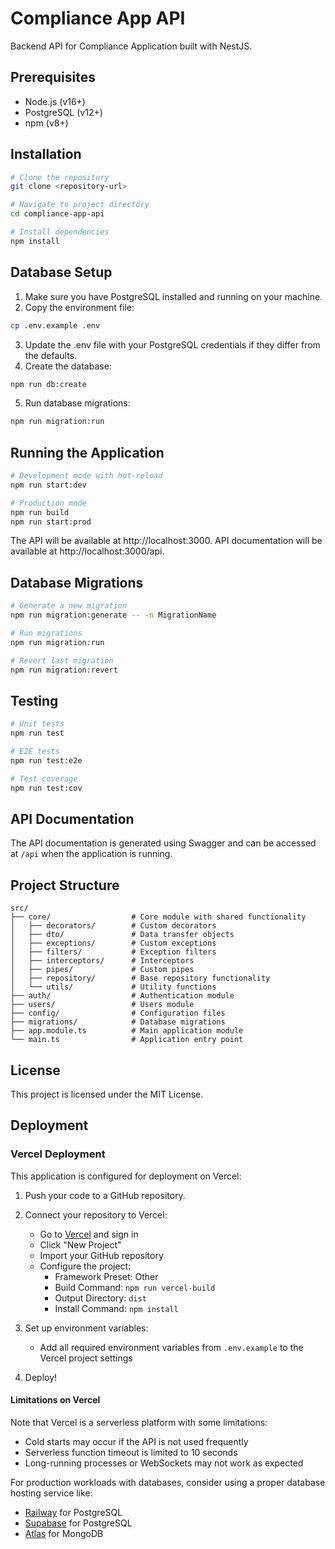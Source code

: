 # Compliance App API

Backend API for Compliance Application built with NestJS.

## Prerequisites

- Node.js (v16+)
- PostgreSQL (v12+)
- npm (v8+)

## Installation

```bash
# Clone the repository
git clone <repository-url>

# Navigate to project directory
cd compliance-app-api

# Install dependencies
npm install
```

## Database Setup

1. Make sure you have PostgreSQL installed and running on your machine.
2. Copy the environment file:

```bash
cp .env.example .env
```

3. Update the .env file with your PostgreSQL credentials if they differ from the defaults.
4. Create the database:

```bash
npm run db:create
```

5. Run database migrations:

```bash
npm run migration:run
```

## Running the Application

```bash
# Development mode with hot-reload
npm run start:dev

# Production mode
npm run build
npm run start:prod
```

The API will be available at http://localhost:3000.
API documentation will be available at http://localhost:3000/api.

## Database Migrations

```bash
# Generate a new migration
npm run migration:generate -- -n MigrationName

# Run migrations
npm run migration:run

# Revert last migration
npm run migration:revert
```

## Testing

```bash
# Unit tests
npm run test

# E2E tests
npm run test:e2e

# Test coverage
npm run test:cov
```

## API Documentation

The API documentation is generated using Swagger and can be accessed at `/api` when the application is running.

## Project Structure

```
src/
├── core/                  # Core module with shared functionality
│   ├── decorators/        # Custom decorators
│   ├── dto/               # Data transfer objects
│   ├── exceptions/        # Custom exceptions
│   ├── filters/           # Exception filters
│   ├── interceptors/      # Interceptors
│   ├── pipes/             # Custom pipes
│   ├── repository/        # Base repository functionality
│   └── utils/             # Utility functions
├── auth/                  # Authentication module
├── users/                 # Users module
├── config/                # Configuration files
├── migrations/            # Database migrations
├── app.module.ts          # Main application module
└── main.ts                # Application entry point
```

## License

This project is licensed under the MIT License.

## Deployment

### Vercel Deployment

This application is configured for deployment on Vercel:

1. Push your code to a GitHub repository.

2. Connect your repository to Vercel:

   - Go to [Vercel](https://vercel.com) and sign in
   - Click "New Project"
   - Import your GitHub repository
   - Configure the project:
     - Framework Preset: Other
     - Build Command: `npm run vercel-build`
     - Output Directory: `dist`
     - Install Command: `npm install`

3. Set up environment variables:

   - Add all required environment variables from `.env.example` to the Vercel project settings

4. Deploy!

#### Limitations on Vercel

Note that Vercel is a serverless platform with some limitations:

- Cold starts may occur if the API is not used frequently
- Serverless function timeout is limited to 10 seconds
- Long-running processes or WebSockets may not work as expected

For production workloads with databases, consider using a proper database hosting service like:

- [Railway](https://railway.app) for PostgreSQL
- [Supabase](https://supabase.com) for PostgreSQL
- [Atlas](https://www.mongodb.com/atlas/database) for MongoDB













